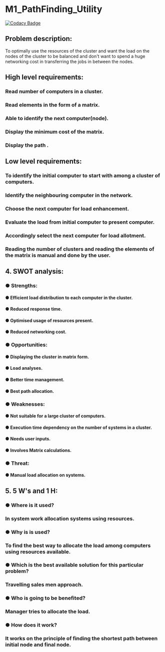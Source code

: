 # M1_PathFinding_Utility

[![Codacy Badge](https://api.codacy.com/project/badge/Grade/c372028840dd4dcba01b72e62135c185)](https://app.codacy.com/gh/vinayaksinghmokhashi/M1_PathFinding_Utility?utm_source=github.com&utm_medium=referral&utm_content=vinayaksinghmokhashi/M1_PathFinding_Utility&utm_campaign=Badge_Grade_Settings)

## Problem description:
To optimally use the resources of the cluster and want the load on the nodes of the cluster to be balanced and don't want to spend a huge networking cost in transferring the jobs in between the nodes.
## High level requirements:
###	Read number of computers in a cluster.
###	Read elements in the form of a matrix.
###	Able to identify the next computer(node).
###	Display the minimum cost of the matrix.
###	Display the path .
## Low level requirements:
###	To identify the initial computer to start with among a cluster of computers.
###	Identify the neighbouring computer in the network.
###	Choose the next computer for load enhancement.
###	Evaluate the load from initial computer to present computer.
###	Accordingly select the next computer for load allotment.
###	Reading the number of clusters and reading the elements of the matrix is manual and done by the user.

## 4.  SWOT analysis:
### ●	Strengths:
#### ●	Efficient load distribution to each computer in the cluster.
#### ●	Reduced response time.
#### ●	Optimised usage of resources present.
#### ●	Reduced networking cost.

### ●	Opportunities:
#### ●	 Displaying the cluster in matrix form.
#### ●	    Load analyses.
#### ●	Better time management.
#### ●	Best path allocation.

### ●	     Weaknesses:
#### ●	 Not suitable for a large cluster of computers.
#### ●	 Execution time dependency on the number of systems in a cluster.
#### ●	Needs user inputs.
#### ●	Involves Matrix calculations.

### ●	    Threat:
#### ●	Manual load allocation on systems.

## 5.  5 W's and 1 H:
### ●	Where is it used?
### In system work allocation systems using resources.
### ● Why is is used?
### To find the best way to allocate the load among computers using resources available.
### ● Which is the best available solution for this particular problem?
### Travelling sales men approach.
### ●	Who is going to be benefited?
### Manager tries to allocate the load.
### ● How does it work?
### It works on the principle of finding the shortest path between initial node and final node.
  
